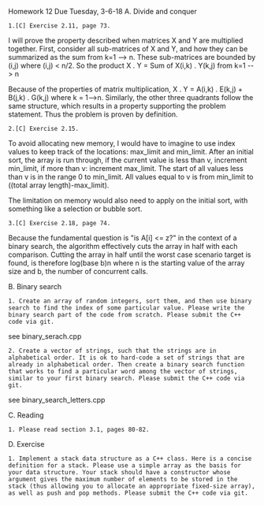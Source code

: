 Homework 12   Due Tuesday, 3-6-18
A. Divide and conquer

    1.[C] Exercise 2.11, page 73.

I will prove the property described when matrices X and Y are multiplied together. 
First, consider all sub-matrices of X and Y, and how they can be summarized as the sum from k=1 --> n. These sub-matrices are bounded by (i,j) where (i,j) < n/2. So the product X . Y = Sum of X(i,k) . Y(k,j) from k=1 --> n

Because of the properties of matrix multiplication, X . Y = A(i,k) . E(k,j) + B(j,k) . G(k,j) where k = 1-->n. 
Similarly, the other three quadrants follow the same structure, which results in a property supporting the problem statement. Thus the problem is proven by definition.

    2.[C] Exercise 2.15.

To avoid allocating new memory, I would have to imagine to use index values to keep track of the locations: max_limit and min_limit. After an initial sort, the array is run through, if the current value is less than v, increment min_limit, if more than v: increment max_limit. The start of all values less than v is in the range 0 to min_limit. All values equal to v is from min_limit to ((total array length)-max_limit). 

The limitation on memory would also need to apply on the initial sort, with something like a selection or bubble sort. 

    3.[C] Exercise 2.18, page 74.

Because the fundamental question is "is A[i] <= z?" in the context of a binary search, the algorithm effectively cuts the array in half with each comparison. Cutting the array in half until the worst case scenario target is found, is therefore log(base b)n where n is the starting value of the array size and b, the number of concurrent calls. 

B. Binary search

    1. Create an array of random integers, sort them, and then use binary search to find the index of some particular value. Please write the binary search part of the code from scratch. Please submit the C++ code via git. 

see binary_serach.cpp

    2. Create a vector of strings, such that the strings are in alphabetical order. It is ok to hard-code a set of strings that are already in alphabetical order. Then create a binary search function that works to find a particular word among the vector of strings, similar to your first binary search. Please submit the C++ code via git. 
    
see binary_search_letters.cpp

C. Reading

    1. Please read section 3.1, pages 80-82.

D. Exercise

    1. Implement a stack data structure as a C++ class. Here is a concise definition for a stack. Please use a simple array as the basis for your data structure. Your stack should have a constructor whose argument gives the maximum number of elements to be stored in the stack (thus allowing you to allocate an appropriate fixed-size array), as well as push and pop methods. Please submit the C++ code via git. 